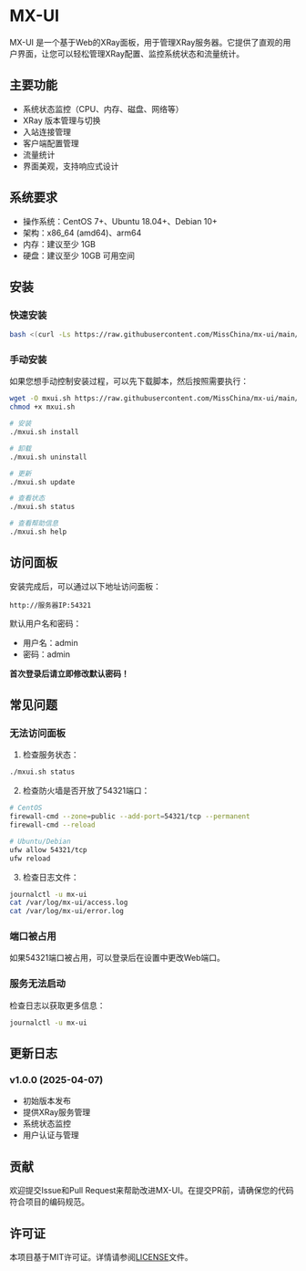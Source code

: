 # MX-UI

MX-UI 是一个基于Web的XRay面板，用于管理XRay服务器。它提供了直观的用户界面，让您可以轻松管理XRay配置、监控系统状态和流量统计。

## 主要功能

- 系统状态监控（CPU、内存、磁盘、网络等）
- XRay 版本管理与切换
- 入站连接管理
- 客户端配置管理
- 流量统计
- 界面美观，支持响应式设计

## 系统要求

- 操作系统：CentOS 7+、Ubuntu 18.04+、Debian 10+
- 架构：x86_64 (amd64)、arm64
- 内存：建议至少 1GB
- 硬盘：建议至少 10GB 可用空间

## 安装

### 快速安装

```bash
bash <(curl -Ls https://raw.githubusercontent.com/MissChina/mx-ui/main/install.sh)
```

### 手动安装

如果您想手动控制安装过程，可以先下载脚本，然后按照需要执行：

```bash
wget -O mxui.sh https://raw.githubusercontent.com/MissChina/mx-ui/main/install.sh
chmod +x mxui.sh

# 安装
./mxui.sh install

# 卸载
./mxui.sh uninstall

# 更新
./mxui.sh update

# 查看状态
./mxui.sh status

# 查看帮助信息
./mxui.sh help
```

## 访问面板

安装完成后，可以通过以下地址访问面板：

```
http://服务器IP:54321
```

默认用户名和密码：
- 用户名：admin
- 密码：admin

**首次登录后请立即修改默认密码！**

## 常见问题

### 无法访问面板

1. 检查服务状态：
```bash
./mxui.sh status
```

2. 检查防火墙是否开放了54321端口：
```bash
# CentOS
firewall-cmd --zone=public --add-port=54321/tcp --permanent
firewall-cmd --reload

# Ubuntu/Debian
ufw allow 54321/tcp
ufw reload
```

3. 检查日志文件：
```bash
journalctl -u mx-ui
cat /var/log/mx-ui/access.log
cat /var/log/mx-ui/error.log
```

### 端口被占用

如果54321端口被占用，可以登录后在设置中更改Web端口。

### 服务无法启动

检查日志以获取更多信息：
```bash
journalctl -u mx-ui
```

## 更新日志

### v1.0.0 (2025-04-07)
- 初始版本发布
- 提供XRay服务管理
- 系统状态监控
- 用户认证与管理

## 贡献

欢迎提交Issue和Pull Request来帮助改进MX-UI。在提交PR前，请确保您的代码符合项目的编码规范。

## 许可证

本项目基于MIT许可证。详情请参阅[LICENSE](LICENSE)文件。 